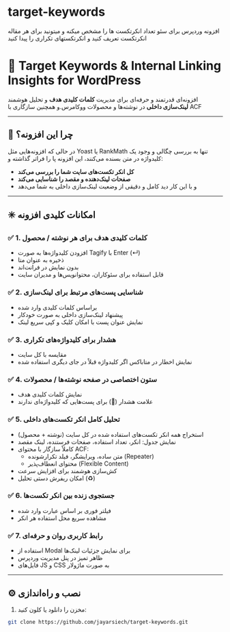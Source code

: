 # target-keywords
افزونه وردپرس برای سئو تعداد انکرتکست ها را مشخص میکنه و میتونید برای هر مقاله انکرتکست تعریف کنید و انکرتکستهای تکراری را پیدا کنید
# 🎯 Target Keywords & Internal Linking Insights for WordPress

افزونه‌ای قدرتمند و حرفه‌ای برای مدیریت **کلمات کلیدی هدف** و تحلیل هوشمند **لینک‌سازی داخلی** در نوشته‌ها و محصولات ووکامرس.و همچنین سازگاری با ACF

---

## 🚀 چرا این افزونه؟

در حالی که افزونه‌هایی مثل Yoast یا RankMath تنها به بررسی چگالی و وجود یک کلیدواژه در متن بسنده می‌کنند، این افزونه پا را فراتر گذاشته و:
- **کل انکر تکست‌های سایت شما را بررسی می‌کند**
- **صفحات لینک‌دهنده و مقصد را شناسایی می‌کند**
- و با این کار دید کامل و دقیقی از وضعیت لینک‌سازی داخلی به شما می‌دهد

---

## ✳️ امکانات کلیدی افزونه

### ✅ 1. کلمات کلیدی هدف برای هر نوشته / محصول
- افزودن کلیدواژه‌ها به صورت Tagify با Enter (↵)
- ذخیره به عنوان متا
- بدون نمایش در فرانت‌اند
- قابل استفاده برای سئوکاران، محتوانویس‌ها و مدیران سایت

### ✅ 2. شناسایی پست‌های مرتبط برای لینک‌سازی
- براساس کلمات کلیدی وارد شده
- پیشنهاد لینک‌سازی داخلی به صورت خودکار
- نمایش عنوان پست با امکان کلیک و کپی سریع لینک

### ✅ 3. هشدار برای کلیدواژه‌های تکراری
- مقایسه با کل سایت
- نمایش اخطار در متاباکس اگر کلیدواژه قبلاً در جای دیگری استفاده شده

### ✅ 4. ستون اختصاصی در صفحه نوشته‌ها / محصولات
- نمایش کلمات کلیدی هدف
- علامت هشدار (🔴) برای پست‌هایی که کلیدواژه‌ای ندارند

### ✅ 5. تحلیل کامل انکر تکست‌های داخلی
- استخراج همه انکر تکست‌های استفاده شده در کل سایت (نوشته + محصول)
- نمایش جدول: انکر، تعداد استفاده، صفحات فرستنده، لینک مقصد
- کاملاً سازگار با محتوای ACF:
  - متن ساده، ویرایشگر، فیلد تکرارشونده (Repeater)
  - محتوای انعطاف‌پذیر (Flexible Content)
- کش‌سازی هوشمند برای افزایش سرعت
- امکان ریفرش دستی تحلیل (♻️)

### ✅ 6. جستجوی زنده بین انکر تکست‌ها
- فیلتر فوری بر اساس عبارت وارد شده
- مشاهده سریع محل استفاده هر انکر

### ✅ 7. رابط کاربری روان و حرفه‌ای
- استفاده از Modal برای نمایش جزئیات لینک‌ها
- ظاهر تمیز در پنل مدیریت وردپرس
- فایل‌های JS و CSS به صورت ماژولار

---

## ⚙️ نصب و راه‌اندازی

1. مخزن را دانلود یا کلون کنید:
```bash
git clone https://github.com/jayarsiech/target-keywords.git
